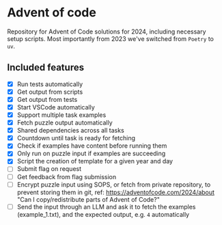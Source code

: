 # Advent of code

Repository for Advent of Code solutions for 2024, including necessary setup scripts. Most importantly from 2023 we've switched from `Poetry` to `uv`.

## Included features

- [x] Run tests automatically
- [x] Get output from scripts
- [x] Get output from tests
- [x] Start VSCode automatically
- [x] Support multiple task examples
- [x] Fetch puzzle output automatically
- [x] Shared dependencies across all tasks
- [x] Countdown until task is ready for fetching
- [x] Check if examples have content before running them
- [x] Only run on puzzle input if examples are succeeding
- [x] Script the creation of template for a given year and day
- [ ] Submit flag on request
- [ ] Get feedback from flag submission
- [ ] Encrypt puzzle input using SOPS, or fetch from private repository, to prevent storing them in git, ref: https://adventofcode.com/2024/about "Can I copy/redistribute parts of Advent of Code?"
- [ ] Send the input through an LLM and ask it to fetch the examples (example_1.txt), and the expected output, e.g. `4` automatically
